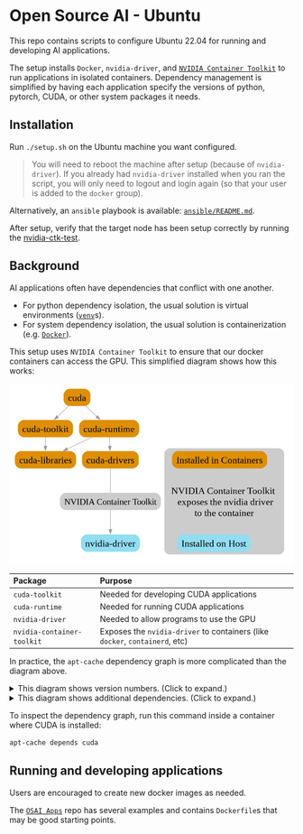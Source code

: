 # Open Source AI - Ubuntu

This repo contains scripts to configure Ubuntu 22.04 for running and developing AI applications.

The setup installs `Docker`, `nvidia-driver`, and [`NVIDIA Container Toolkit`](https://docs.nvidia.com/datacenter/cloud-native/container-toolkit/latest/index.html) to run applications in isolated containers. Dependency management is simplified by having each application specify the versions of python, pytorch, CUDA, or other system packages it needs.

## Installation

Run `./setup.sh` on the Ubuntu machine you want configured.

> You will need to reboot the machine after setup (because of `nvidia-driver`).
> If you already had `nvidia-driver` installed when you ran the script, you will only need to logout and login again (so that your user is added to the `docker` group).

Alternatively, an `ansible` playbook is available: [`ansible/README.md`](./ansible/README.md).

After setup, verify that the target node has been setup correctly by running the [nvidia-ctk-test](../nvidia-ctk-test/README.md).

## Background

AI applications often have dependencies that conflict with one another.

- For python dependency isolation, the usual solution is virtual environments ([`venv`](https://docs.python.org/3/library/venv.html)s).
- For system dependency isolation, the usual solution is containerization (e.g. [`Docker`](https://www.docker.com/)).

This setup uses `NVIDIA Container Toolkit` to ensure that our docker containers can access the GPU. This simplified diagram shows how this works:

!["NVIDIA Container Toolkit simple graph"](/docs/nvidia-dependencies-simple-2.png "NVIDIA Container Toolkit simple graph")

| Package                    | Purpose                                                                      |
| :------------------------- | :--------------------------------------------------------------------------- |
| `cuda-toolkit`             | Needed for developing CUDA applications                                      |
| `cuda-runtime`             | Needed for running CUDA applications                                         |
| `nvidia-driver`            | Needed to allow programs to use the GPU                                      |
| `nvidia-container-toolkit` | Exposes the `nvidia-driver` to containers (like `docker`, `containerd`, etc) |

In practice, the `apt-cache` dependency graph is more complicated than the diagram above.

<details>
<summary>This diagram shows version numbers. (Click to expand.)</summary>
<img src="/docs/nvidia-dependencies-simple.png" alt="NVIDIA Container Toolkit simple graph" title="NVIDIA Container Toolkit simple graph">
</details>

<details>
<summary>This diagram shows additional dependencies. (Click to expand.)</summary>
<img src="/docs/nvidia-dependencies.png" alt="NVIDIA Container Toolkit graph" title="NVIDIA Container Toolkit graph">
</details>

To inspect the dependency graph, run this command inside a container where CUDA is installed:

```sh
apt-cache depends cuda
```

## Running and developing applications

Users are encouraged to create new docker images as needed.

The [`OSAI Apps`](https://github.com/johnshaughnessy/osai-apps) repo has several examples and contains `Dockerfile`s that may be good starting points.
